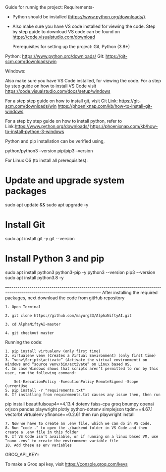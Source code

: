 Guide for runnig the project:
Requirements-
- Python should be installed (https://www.python.org/downloads/).
- Also make sure you have VS code installed for viewing the code. Step by step guide to download VS code can be found on https://code.visualstudio.com/download

  Prerequisites for setting up the project: Git, Python (3.8+)


Python: https://www.python.org/downloads/
Git: https://git-scm.com/downloads/win

Windows:

Also make sure you have VS Code installed, for viewing the code. For a step by step guide on how to install VS Code visit https://code.visualstudio.com/docs/setup/windows

For a step step guide on how to install git, visit 
Git Link: https://git-scm.com/downloads/win
https://phoenixnap.com/kb/how-to-install-git-windows

For a step by step guide on how to install python, refer to 
Link:https://www.python.org/downloads/
https://phoenixnap.com/kb/how-to-install-python-3-windows




Python and pip installation can be verified using,

python/python3 –version
pip/pip3 –version




For Linux OS (to install all prerequisites):

# Update and upgrade system packages
sudo apt update && sudo apt upgrade -y

# Install Git
sudo apt install git -y
git --version

# Install Python 3 and pip
sudo apt install python3 python3-pip -y
python3 --version
pip3 --version
sudo apt install python3.8 -y




—----------------------------------------------------------------------------------------------------------------------------
After installing the required packages, next download the code from gitHub repository


    1. Open Terminal

    2. git clone https://github.com/mayurg33/AlphaNiftyAI.git

    3. cd AlphaNiftyAI-master

    4. git checkout master

Running the code:

    1. pip install virtualenv (only first time)
    2. virtualenv venv (Creates a Virtual Environment) (only first time)
    3. “venv\Scripts\activate” (Activate the virtual environment) on Windows and “source venv/bin/activate” on Linux based OS.
    4. In case Windows shows that scripts aren’t permitted to run by this user, run the following command:

		Set-ExecutionPolicy -ExecutionPolicy RemoteSigned -Scope CurrentUse		
    5. pip install -r "requirements.txt"
    6. If installing from requirements.txt causes any issue then, then run 
	
pip install beautifulsoup4==4.13.4 dotenv faiss-cpu groq bnumpy openai orjson pandas playwright plotly python-dotenv simplejson tqdm==4.67.1 vectorbt virtualenv yfinance==0.2.61
then run 
 playwright install
			
    7. Now we have to create an .env file, which we can do in VS Code.
    8. Run “code .” to open the ./backend folder in VS Code and then create a .env file in this folder
    9. If VS Code isn’t available, or if running on a linux based VM, use “nano .env” to create the environment variable file
    10. Add these as env variables


GROQ_API_KEY=


To make a Groq api key, visit https://console.groq.com/keys


